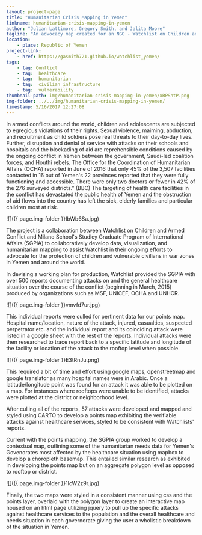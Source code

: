 ```yaml
---
layout: project-page
title: "Humanitarian Crisis Mapping in Yemen"
linkname: humanitarian-crisis-mapping-in-yemen
author: "Julian Lattimore, Gregory Smith, and Jalita Moore"
tagline: "An advocacy map created for an NGO - Watchlist on Children and Armed Conflict - depicting the deteriorating healthcare situation in Yemen. "
location:
    - place: Republic of Yemen
project-link:
    - href: https://gasmith721.github.io/watchlist_yemen/
tags:
    - tag: Conflict
    - tag:  healthcare
    - tag:  humanitarian
    - tag:  civilian infrastructure
    - tag:  vulnerability
thumbnail-path: img/humanitarian-crisis-mapping-in-yemen/xRPSntP.png
img-folder: ../../img/humanitarian-crisis-mapping-in-yemen/
timestamp: 5/16/2017 12:27:08
---
```

In armed conflicts around the world, children and adolescents are subjected to egregious violations of their rights. Sexual violence, maiming, abduction, and recruitment as child soldiers pose real threats to their day-to-day lives. Further, disruption and denial of service with attacks on their schools and hospitals and the blockading of aid are reprehensible conditions caused by the ongoing conflict in Yemen between the government, Saudi-led coalition forces, and Houthi rebels. The Office for the Coordination of Humanitarian Affairs (OCHA) reported in June of 2016 that only 45% of the 3,507 facilities contacted in 16 out of Yemen's 22 provinces reported that they were fully functioning and accessible. There were only two doctors or fewer in 42% of the 276 surveyed districts.” (BBC) The targeting of health care facilities in the conflict has devastated the public health of Yemen and the obstruction of aid flows into the country has left the sick, elderly families and particular children most at risk.

![]({{ page.img-folder }}IbWb6Sa.jpg)

The project is a collaboration between Watchlist on Children and Armed Conflict and Milano School's Studley Graduate Program of International Affairs (SGPIA) to collaboratively develop data, visualization, and humanitarian mapping to assist Watchlist in their ongoing efforts to advocate for the protection of  children and vulnerable civilians in war zones in Yemen and around the world. 

In devising a working plan for production, Watchlist provided the SGPIA with over 500 reports documenting attacks on and the general healthcare situation over the course of the conflict (beginning in March, 2015) produced by organizations such as MSF, UNICEF, OCHA and UNHCR. 

![]({{ page.img-folder }}vmvfd7ur.jpg)

This individual reports were culled for pertinent data for our points map.  Hospital name/location, nature of the attack, injured, casualties, suspected perpetrator etc. and the individual report and its coinciding attack were listed in a google sheet with the rest of the reports. Individual attacks were then researched to trace report back to a specific latitude and longitude of the facility or location of the attack to the rooftop level when possible. 

![]({{ page.img-folder }}E3tRnJu.png)
  
This required a bit of time and effort using google maps, openstreetmap and google translator as many hospital names were in Arabic. Once a latitude/longitude point was found for an attack it was able to be plotted on a map. For instances where rooftops were unable to be identified, attacks were plotted at the district or neighborhood level. 

After culling all of the reports, 57 attacks were developed and mapped and styled using CARTO to develop a points map exhibiting the verifiable attacks against healthcare services, styled to be consistent with Watchlists' reports. 

Current with the points mapping, the SGPIA group worked to develop a contextual map, outlining some of the humanitarian needs data for Yemen's Govenorates most affected by the healthcare situation using mapbox to develop a choropleth basemap. This entailed similar research as exhibited in developing the points map but on an aggregate polygon level as opposed to rooftop or district. 

![]({{ page.img-folder }}1IcW2z9r.jpg)

Finally, the two maps were styled in a consistent manner using css and the points layer, overlaid with the polygon layer to create an interactive map housed on an html page utilizing jquery to pull up the specific attacks against healthcare services to the population and the overall healthcare and needs situation in each governorate  giving the user a wholistic breakdown of the situation in Yemen.
